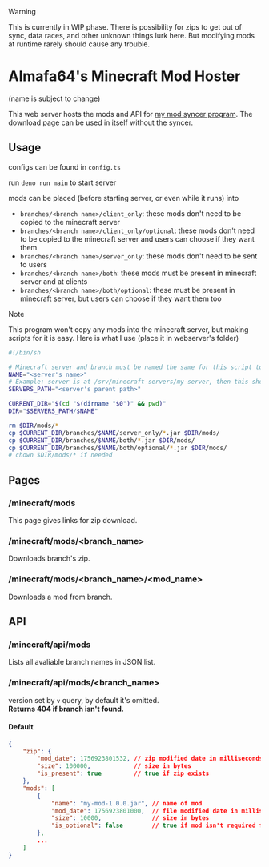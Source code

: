 > [!WARNING]
> This is currently in WIP phase. There is possibility for zips to get out of sync, data races, and other unknown things lurk here. But modifying mods at runtime rarely should cause any trouble.

# Almafa64's Minecraft Mod Hoster
(name is subject to change)

This web server hosts the mods and API for [my mod syncer program](https://github.com/almafa64/minecraft-mod-syncer). The download page can be used in itself without the syncer.

## Usage
configs can be found in `config.ts`

run `deno run main` to start server

mods can be placed (before starting server, or even while it runs) into
- `branches/<branch name>/client_only`: these mods don't need to be copied to the minecraft server
- `branches/<branch name>/client_only/optional`: these mods don't need to be copied to the minecraft server and users can choose if they want them
- `branches/<branch name>/server_only`: these mods don't need to be sent to users
- `branches/<branch name>/both`: these mods must be present in minecraft server and at clients
- `branches/<branch name>/both/optional`: these must be present in minecraft server, but users can choose if they want them too
> [!NOTE]
> This program won't copy any mods into the minecraft server, but making scripts for it is easy. Here is what I use (place it in webserver's folder)
> ```sh
> #!/bin/sh
>
> # Minecraft server and branch must be named the same for this script to work 
> NAME="<server's name>"
> # Example: server is at /srv/minecraft-servers/my-server, then this should be /srv/minecraft-servers
> SERVERS_PATH="<server's parent path>"
> 
> CURRENT_DIR="$(cd "$(dirname "$0")" && pwd)"
> DIR="$SERVERS_PATH/$NAME"
> 
> rm $DIR/mods/*
> cp $CURRENT_DIR/branches/$NAME/server_only/*.jar $DIR/mods/
> cp $CURRENT_DIR/branches/$NAME/both/*.jar $DIR/mods/
> cp $CURRENT_DIR/branches/$NAME/both/optional/*.jar $DIR/mods/
> # chown $DIR/mods/* if needed 
> ```

## Pages
### /minecraft/mods
This page gives links for zip download.

### /minecraft/mods/&lt;branch_name&gt;
Downloads branch's zip.

### /minecraft/mods/&lt;branch_name&gt;/&lt;mod_name&gt;
Downloads a mod from branch.

## API
### /minecraft/api/mods
Lists all avaliable branch names in JSON list.

### /minecraft/api/mods/&lt;branch_name&gt;
version set by `v` query, by default it's omitted.<br>
**Returns 404 if branch isn't found.**

#### Default
```json
{
	"zip": {
		"mod_date": 1756923801532, // zip modified date in milliseconds (unix epoch timestamp)
		"size": 100000,            // size in bytes
		"is_present": true         // true if zip exists
	},
	"mods": [
		{
			"name": "my-mod-1.0.0.jar", // name of mod
			"mod_date": 1756923801000,  // file modified date in milliseconds (unix epoch timestamp), millisecond part always == 0 for zip compatibility
			"size": 10000,              // size in bytes
			"is_optional": false        // true if mod isn't required for user
		},
		...
	]
}
```
